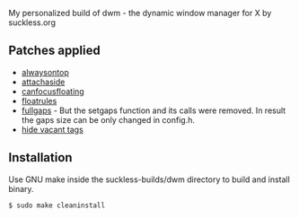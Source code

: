 My personalized build of dwm - the dynamic window manager for X by suckless.org

## Patches applied
- [alwaysontop](https://dwm.suckless.org/patches/alwaysontop/alwaysontop-6.2.diff)
- [attachaside](https://dwm.suckless.org/patches/attachaside/dwm-attachaside-6.3.diff)
- [canfocusfloating](https://dwm.suckless.org/patches/canfocusfloating/dwm-canfocusfloating-20210724-b914109.diff)
- [floatrules](https://dwm.suckless.org/patches/floatrules/dwm-floatrules-20210801-138b405.diff)
- [fullgaps](https://dwm.suckless.org/patches/fullgaps/dwm-fullgaps-6.2.diff) - But the setgaps function and its calls were removed. In result the gaps size can be only changed in config.h.
- [hide vacant tags](https://dwm.suckless.org/patches/hide_vacant_tags/dwm-hide_vacant_tags-6.3.diff)

## Installation
Use GNU make inside the suckless-builds/dwm directory to build and install binary.
```
$ sudo make cleaninstall
```
